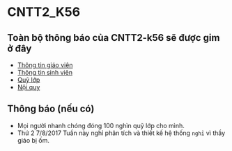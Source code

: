 # CNTT2_K56
## Toàn bộ thông báo của CNTT2-k56 sẽ được gim ở đây<br/>
- [Thông tin giáo viên](https://github.com/SocolaDaiCa/CNTT2_K56/blob/master/thong_tin_giao_vien.md)
- [Thông tin sinh viên](https://docs.google.com/spreadsheets/d/1ETZHedr9ENXaKtlsOTefmRcKhwpGocy29QgqT3ZgcqM)
- [Quỹ lớp](http://bit.ly/Quy_Lop)
- [Nội quy](https://github.com/SocolaDaiCa/CNTT2_K56/blob/master/Noi_quy.md)
## Thông báo (nếu có)
- Mọi người nhanh chóng đóng 100 nghìn quỹ lớp cho mình.
- Thứ 2 7/8/2017 Tuần này nghỉ phân tích và thiết kế hệ thống `nghỉ` vì thầy giáo bị ốm.



